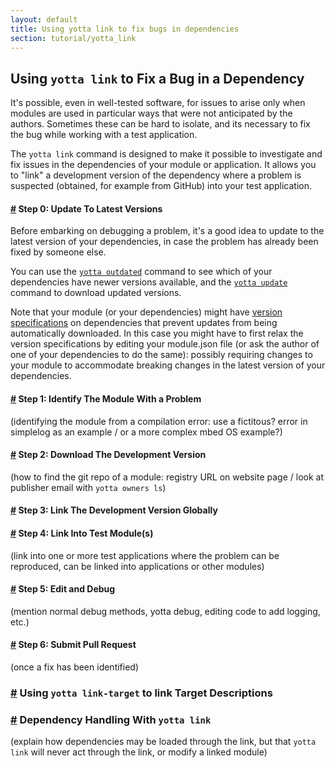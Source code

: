 ```yaml
---
layout: default
title: Using yotta link to fix bugs in dependencies
section: tutorial/yotta_link
---
```


## Using `yotta link` to Fix a Bug in a Dependency

It's possible, even in well-tested software, for issues to arise only when
modules are used in particular ways that were not anticipated by the authors.
Sometimes these can be hard to isolate, and its necessary to fix the bug while
working with a test application.

The `yotta link` command is designed to make it possible to investigate and fix
issues in the dependencies of your module or application. It allows you to
"link" a development version of the dependency where a problem is suspected
(obtained, for example from GitHub) into your test application.

#### <a name="update" href="#update">#</a> **Step 0:** Update To Latest Versions
Before embarking on debugging a problem, it's a good idea to update to the
latest version of your dependencies, in case the problem has already been fixed
by someone else.

You can use the [`yotta outdated`](!!!) command to see which of your
dependencies have newer versions available, and the [`yotta update`](!!!)
command to download updated versions.

Note that your module (or your dependencies) might have [version
specifications](!!!!) on dependencies that prevent updates from being
automatically downloaded. In this case you might have to first relax the
version specifications by editing your module.json file (or ask the author of
one of your dependencies to do the same): possibly requiring changes to your
module to accommodate breaking changes in the latest version of your
dependencies.

#### <a name="identify" href="#identify">#</a> **Step 1:** Identify The Module With a Problem
(identifying the module from a compilation error: use a fictitous? error in simplelog as an example / or a more complex mbed OS example?)

#### <a name="download" href="#download">#</a> **Step 2:** Download The Development Version 
(how to find the git repo of a module: registry URL on website page / look at
publisher email with `yotta owners ls`)

#### <a name="link-globally" href="#link-globally">#</a> **Step 3:** Link The Development Version Globally

#### <a name="link-in" href="#link-in">#</a> **Step 4:** Link Into Test Module(s)
(link into one or more test applications where the problem can be reproduced,
can be linked into applications or other modules)

#### <a name="debug" href="#debug">#</a> **Step 5:** Edit and Debug
(mention normal debug methods, yotta debug, editing code to add logging, etc.)

#### <a name="submit-fix" href="#submit-fix">#</a> **Step 6:** Submit Pull Request
(once a fix has been identified)

### <a name="link-target" href="#link-target">#</a> Using `yotta link-target` to link Target Descriptions


### <a name="dependency-handling" href="#dependency-handling">#</a> Dependency Handling With `yotta link`

(explain how dependencies may be loaded through the link, but that `yotta link`
will never act through the link, or modify a linked module)


